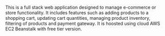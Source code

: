 This is a full stack web application designed to manage e-commerce or store functionality. It includes features such as adding products to a shopping cart, updating cart quantities, managing product inventory, filtering of products and payment gateway. It is hoosted using cloud AWS EC2 Beanstalk with free tier version.
